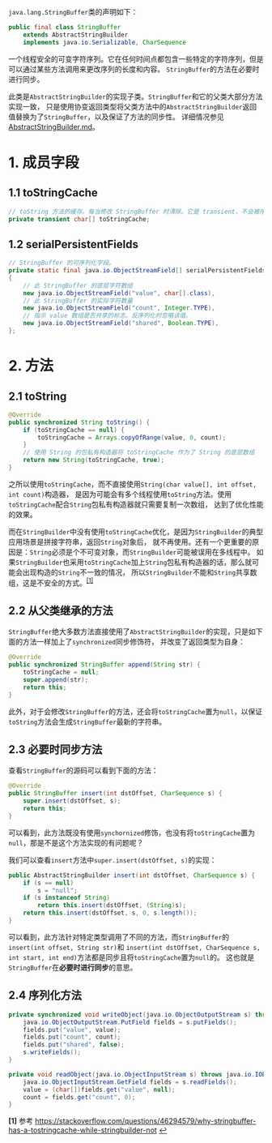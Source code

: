 `java.lang.StringBuffer`类的声明如下：
```java
public final class StringBuffer
    extends AbstractStringBuilder
    implements java.io.Serializable, CharSequence
```
一个线程安全的可变字符序列。它在任何时间点都包含一些特定的字符序列，但是可以通过某些方法调用来更改序列的长度和内容。
`StringBuffer`的方法在必要时进行同步。

此类是`AbstractStringBuilder`的实现子类。`StringBuffer`和它的父类大部分方法实现一致，
只是使用协变返回类型将父类方法中的`AbstractStringBuilder`返回值替换为了`StringBuffer`，以及保证了方法的同步性。
详细情况参见[AbstractStringBuilder.md][abstract-string-builder]。

# 1. 成员字段

## 1.1 toStringCache
```java
// toString 方法的缓存。每当修改 StringBuffer 时清除。它是 transient，不会被序列化
private transient char[] toStringCache;
```

## 1.2 serialPersistentFields
```java
// StringBuffer 的可序列化字段。
private static final java.io.ObjectStreamField[] serialPersistentFields =
{
    // 此 StringBuffer 的底层字符数组
    new java.io.ObjectStreamField("value", char[].class),
    // 此 StringBuffer 的实际字符数量
    new java.io.ObjectStreamField("count", Integer.TYPE),
    // 指示 value 数组是否共享的标志。反序列化时忽略该值。
    new java.io.ObjectStreamField("shared", Boolean.TYPE),
};
```

# 2. 方法

## 2.1 toString
```java
@Override
public synchronized String toString() {
    if (toStringCache == null) {
        toStringCache = Arrays.copyOfRange(value, 0, count);
    }
    // 使用 String 的包私有构造器将 toStringCache 作为了 String 的底层数组
    return new String(toStringCache, true);
}
```
之所以使用`toStringCache`，而不直接使用`String(char value[], int offset, int count)`构造器，
是因为可能会有多个线程使用`toString`方法。使用`toStringCache`配合`String`包私有构造器就只需要复制一次数组，
达到了优化性能的效果。

而在`StringBuilder`中没有使用`toStringCache`优化，是因为`StringBuilder`的典型应用场景是拼接字符串，返回`String`对象后，
就不再使用。还有一个更重要的原因是：`String`必须是个不可变对象，而`StringBuilder`可能被误用在多线程中。
如果`StringBuilder`也采用`toStringCache`加上`String`包私有构造器的话，那么就可能会出现构造的`String`不一致的情况，
所以`StringBuilder`不能和`String`共享数组，这是不安全的方式。<sup id="a1">[\[1\]](#f1)</sup>

## 2.2 从父类继承的方法

`StringBuffer`绝大多数方法直接使用了`AbstractStringBuilder`的实现，只是如下面的方法一样加上了`synchronized`同步修饰符，
并改变了返回类型为自身：
```java
@Override
public synchronized StringBuffer append(String str) {
    toStringCache = null;
    super.append(str);
    return this;
}
```
此外，对于会修改`StringBuffer`的方法，还会将`toStringCache`置为`null`，以保证`toString`方法会生成`StringBuffer`最新的字符串。

## 2.3 必要时同步方法

查看`StringBuffer`的源码可以看到下面的方法：
```java
@Override
public StringBuffer insert(int dstOffset, CharSequence s) {
    super.insert(dstOffset, s);
    return this;
}
```
可以看到，此方法既没有使用`synchornized`修饰，也没有将`toStringCache`置为`null`，那是不是这个方法实现的有问题呢？

我们可以查看`insert`方法中`super.insert(dstOffset, s)`的实现：
```java
public AbstractStringBuilder insert(int dstOffset, CharSequence s) {
    if (s == null)
        s = "null";
    if (s instanceof String)
        return this.insert(dstOffset, (String)s);
    return this.insert(dstOffset, s, 0, s.length());
}
```
可以看到，此方法针对特定类型调用了不同的方法，而`StringBuffer`的`insert(int offset, String str)`和
`insert(int dstOffset, CharSequence s, int start, int end)`方法都是同步且将`toStringCache`置为`null`的。
这也就是`StringBuffer`在**必要时进行同步**的意思。

## 2.4 序列化方法
```java
private synchronized void writeObject(java.io.ObjectOutputStream s) throws java.io.IOException {
    java.io.ObjectOutputStream.PutField fields = s.putFields();
    fields.put("value", value);
    fields.put("count", count);
    fields.put("shared", false);
    s.writeFields();
}

private void readObject(java.io.ObjectInputStream s) throws java.io.IOException, ClassNotFoundException {
    java.io.ObjectInputStream.GetField fields = s.readFields();
    value = (char[])fields.get("value", null);
    count = fields.get("count", 0);
}
```
<!-- TODO: 弄懂 ObjectStreamField 和序列化的关系 -->


[abstract-string-builder]: AbstractStringBuilder.md

<b id="f1">\[1\]</b> 参考 https://stackoverflow.com/questions/46294579/why-stringbuffer-has-a-tostringcache-while-stringbuilder-not [↩](#a1)